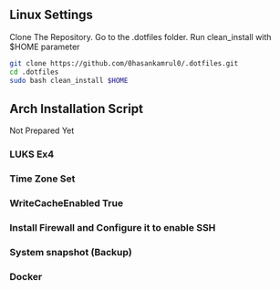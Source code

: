 ## Linux Settings
Clone The Repository. Go to the .dotfiles folder. Run clean_install with $HOME parameter
```bash
git clone https://github.com/0hasankamrul0/.dotfiles.git
cd .dotfiles
sudo bash clean_install $HOME
```

## Arch Installation Script
Not Prepared Yet

### LUKS Ex4
### Time Zone Set
### WriteCacheEnabled True
### Install Firewall and Configure it to enable SSH
### System snapshot (Backup)
### Docker
